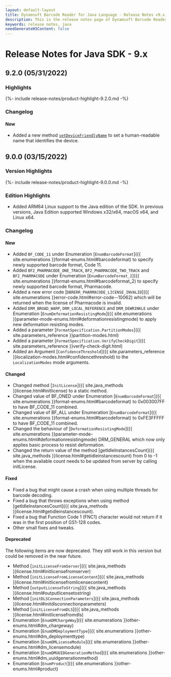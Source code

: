 ```yaml
---
layout: default-layout
title: Dynamsoft Barcode Reader for Java Language - Release Notes v9.x
description: This is the release notes page of Dynamsoft Barcode Reader for Java Language v9.x.
keywords: release notes, java
needGenerateH3Content: false
---
```


# Release Notes for Java SDK - 9.x

## 9.2.0 (05/31/2022)

### Highlights

{%- include release-notes/product-highlight-9.2.0.md -%}

### Changelog

#### New

- Added a new method [`setDeviceFriendlyName`]({{site.java_methods}}license.html#setdevicefriendlyname) to set a human-readable name that identifies the device.

## 9.0.0 (03/15/2022)

<div class="fold-panel-prefix"></div>

### Version Highlights <i class="fa fa-caret-down"></i>

<div class="fold-panel-start"></div>

{%- include release-notes/product-highlight-9.0.0.md -%}

<div class="fold-panel-end"></div>

### Edition Highlights

- Added ARM64 Linux support to the Java edition of the SDK. In previous versions, Java Edition supported Windows x32/x64, macOS x64, and Linux x64.

### Changelog

#### New

- Added `BF_CODE_11` under Enumeration [`EnumBarcodeFormat`]({{ site.enumerations }}format-enums.html#barcodeformat) to specify newly supported barcode format, Code 11. 
- Added `BF2_PHARMACODE_ONE_TRACK`, `BF2_PHARMACODE_TWO_TRACK` and `BF2_PHARMACODE` under Enumeration [`EnumBarcodeFormat_2`]({{ site.enumerations }}format-enums.html#barcodeformat_2) to specify newly supported barcode format, Pharmacode. 
- Added a new error code [`DBRERR_PHARMACODE_LICENSE_INVALID`]({{ site.enumerations }}error-code.html#error-code--10062) which will be returned when the license of Pharmacode is invalid.
- Added `DRM_BROAD_WARP`, `DRM_LOCAL_REFERENCE` and `DRM_DEWRINKLE` under Enumeration [`EnumDeformationResistingMode`]({{ site.enumerations }}parameter-mode-enums.html#deformationresistingmode) to apply new deformation resisting modes.
- Added a parameter [`FormatSpecification.PartitionModes`]({{ site.parameters_reference }}partition-modes.html)
- Added a parameter [`FormatSpecification.VerifyCheckDigit`]({{ site.parameters_reference }}verify-check-digit.html)
- Added an Argument [`ConfidenceThreshold`]({{ site.parameters_reference }}localization-modes.html#confidencethreshold) to the `LocalizationModes` mode arguments.

#### Changed

- Changed method [`InitLicense`]({{ site.java_methods }}license.html#initlicense) to a static method.
- Changed value of BF_ONED under Enumeration [`EnumBarcodeFormat`]({{ site.enumerations }}format-enums.html#barcodeformat) to 0x003007FF to have BF_CODE_11 combined.
- Changed value of BF_ALL under Enumeration [`EnumBarcodeFormat`]({{ site.enumerations }}format-enums.html#barcodeformat) to 0xFE3FFFFF to have BF_CODE_11 combined.
- Changed the behaviour of [`DeformationResistingMode`]({{ site.enumerations }}parameter-mode-enums.html#deformationresistingmode) DRM_GENERAL which now only applies basic process to resist deformation.
- Changed the return value of the method [getIdleInstancesCount]({{ site.java_methods }}license.html#getidleinstancescount) from 0 to -1 when the available count needs to be updated from server by calling initLicense.


#### Fixed
- Fixed a bug that might cause a crash when using multiple threads for barcode decoding.
- Fixed a bug that throws exceptions when using method [getIdleInstancesCount]({{ site.java_methods }}license.html#getidleinstancescount).
- Fixed a bug that Function Code 1 (FNC1) character would not return if it was in the first position of GS1-128 codes.
- Other small fixes and tweaks.


#### Deprecated

The following items are now deprecated. They still work in this version but could be removed in the near future.
- Method [`initLicenseFromServer`]({{ site.java_methods }}license.html#initlicensefromserver)
- Method [`initLicenseFromLicenseContent`]({{ site.java_methods }}license.html#initlicensefromlicensecontent)
- Method [`outputLicenseToString`]({{ site.java_methods }}license.html#outputlicensetostring)
- Method [`initDLSConnectionParameters`]({{ site.java_methods }}license.html#initdlsconnectionparameters)
- Method [`initLicenseFromDLS`]({{ site.java_methods }}license.html#initlicensefromdls)
- Enumeration [`EnumDMChargeWay`]({{ site.enumerations }}other-enums.html#dm_chargeway)
- Enumeration [`EnumDMDeploymentType`]({{ site.enumerations }}other-enums.html#dm_deploymenttype)
- Enumeration [`EnumDMLicenseModule`]({{ site.enumerations }}other-enums.html#dm_licensemodule)
- Enumeration [`EnumDMUUIDGenerationMethod`]({{ site.enumerations }}other-enums.html#dm_uuidgenerationmethod)
- Enumeration [`EnumProduct`]({{ site.enumerations }}other-enums.html#product)


